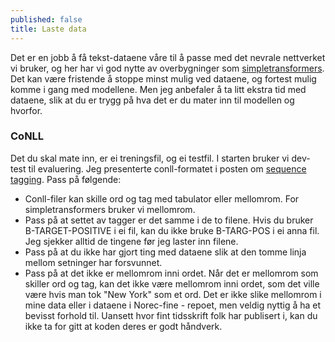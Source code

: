 ```yaml
---
published: false
title: Laste data
---
```


Det er en jobb å få tekst-dataene våre til å passe med det nevrale nettverket vi bruker, og her har vi god nytte av overbygninger som [simpletransformers](https://simpletransformers.ai/).
Det kan være fristende å stoppe minst mulig ved dataene, og fortest mulig komme i gang med modellene. Men jeg anbefaler å ta litt ekstra tid med dataene, slik at du er trygg på hva det er du mater inn til modellen og hvorfor.

### CoNLL
Det du skal mate inn, er ei treningsfil, og ei testfil. I starten bruker vi dev-test til evaluering. Jeg presenterte conll-formatet i posten om [sequence tagging](https://egilron.github.io/2020/12/02/sequence-tagging.html). Pass på følgende:
- Conll-filer kan skille ord og tag med tabulator eller mellomrom. For simpletransformers bruker vi mellomrom.
- Pass på at settet av tagger er det samme i de to filene. Hvis du bruker B-TARGET-POSITIVE i ei fil, kan du ikke bruke B-TARG-POS i ei anna fil. Jeg sjekker alltid de tingene før jeg laster inn filene.
- Pass på at du ikke har gjort ting med dataene slik at den tomme linja mellom setninger har forsvunnet.
- Pass på at det ikke er mellomrom inni ordet. Når det er mellomrom som skiller ord og tag, kan det ikke være mellomrom inni ordet, som det ville være hvis man tok "New York" som et ord. Det er ikke slike mellomrom i mine data eller i dataene i Norec-fine - repoet, men veldig nyttig å ha et bevisst forhold til. Uansett hvor fint tidsskrift folk har publisert i, kan du ikke ta for gitt at koden deres er godt håndverk.
